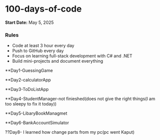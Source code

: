 # 100-days-of-code
**Start Date:** May 5, 2025
### Rules
- Code at least 3 hour every day
- Push to GitHub every day
- Focus on learning full-stack development with C# and .NET
- Build mini-projects and document everything

**Day1-GuessingGame

**Day2-calculatorApp

**Day3-ToDoListApp

**Day4-StudentManager-not finieshed(does not give the right things(I am too sleepy to fix it today))

**Day5-LibaryBookManagmet

**Day6-BankAccountSimulator 

??Day8- I learned how change parts from my pc(pc went Kaput)